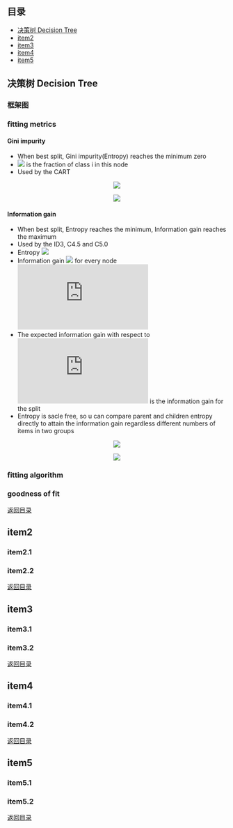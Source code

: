 ## <span id="jump0">目录<span>
  
  * [决策树 Decision Tree](#jump1)
  * [item2](#jump2)
  * [item3](#jump3)
  * [item4](#jump4)
  * [item5](#jump5)

## <span id="jump1">决策树 Decision Tree<span>

  ### 框架图
 
  ### fitting metrics
  
  #### Gini impurity
  
  * When best split, Gini impurity(Entropy) reaches the minimum zero
  * ![](http://latex.codecogs.com/gif.latex?p_{i}) is the fraction of class i in this node
  * Used by the CART

<p align="center">
  <img src="http://latex.codecogs.com/gif.latex?I_{G}\left(p\right)=\sum_{i=1}^{J}\left(p_{i}\sum_{k\neq{i}}^{}p_{k}\right)">
<p>
    
<p align="center">
  <img src="http://latex.codecogs.com/gif.latex?\sum_{k\neq{j}}^{}p_{k}=1-p_{i}">
<p>
  
  #### Information gain
  
  * When best split, Entropy reaches the minimum, Information gain reaches the maximum
  * Used by the ID3, C4.5 and C5.0
  * Entropy ![](http://latex.codecogs.com/gif.latex?H\left(T\right))
  * Information gain ![](http://latex.codecogs.com/gif.latex?IG\left(T,a\right)) for every node ![](http://latex.codecogs.com/gif.latex?a)
  * The expected information gain with respect to ![](http://latex.codecogs.com/gif.latex?a) is the information gain for the split
  * Entropy is sacle free, so u can compare parent and children entropy directly to attain the information gain regardless different numbers of items in two groups

<p align="center">
  <img src="http://latex.codecogs.com/gif.latex?H\left(T\right)=I_{E}\left(p_{1},p_{2},...p_{J}\right)=-\sum_{i=1}^{J}p_{i}log_{2}p_{i}">
<p>
  
<p align="center">
  <img src="http://latex.codecogs.com/gif.latex?IG\left(T,a\right)=H\left(T\right)-H\left(T|a\right)">
<p>
  
  ### fitting algorithm
  
  ### goodness of fit
  
  
[返回目录](#jump0)


## <span id="jump2">item2<span>
  
  ### item2.1
 
  ### item2.2
  
 
[返回目录](#jump0)

## <span id="jump3">item3<span>
  
  ### item3.1
 
  ### item3.2

[返回目录](#jump0)

## <span id="jump4">item4<span>
  
  ### item4.1
 
  ### item4.2

[返回目录](#jump0)


## <span id="jump5">item5<span>
  
  ### item5.1
 
  ### item5.2
  
[返回目录](#jump0)
